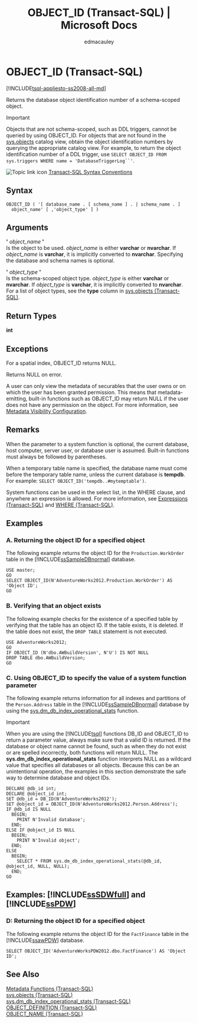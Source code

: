 ﻿---
title: "OBJECT_ID (Transact-SQL) | Microsoft Docs"
ms.custom: ""
ms.date: "03/14/2017"
ms.prod: sql
ms.prod_service: "database-engine, sql-database, sql-data-warehouse, pdw"
ms.reviewer: ""
ms.suite: "sql"
ms.technology: t-sql
ms.tgt_pltfrm: ""
ms.topic: "language-reference"
f1_keywords: 
  - "OBJECT_ID"
  - "OBJECT_ID_TSQL"
dev_langs: 
  - "TSQL"
helpviewer_keywords: 
  - "objects [SQL Server], IDs"
  - "identification numbers [SQL Server], database objects"
  - "checking object exists"
  - "IDs [SQL Server], database objects"
  - "OBJECT_ID function"
  - "database objects [SQL Server], IDs"
  - "displaying object IDs"
  - "viewing object IDs"
  - "verifying object exists"
ms.assetid: f89286db-440f-4218-a828-30881ce3077a
caps.latest.revision: 63
author: edmacauley
ms.author: edmaca
manager: craigg
monikerRange: ">= aps-pdw-2016 || = azuresqldb-current || = azure-sqldw-latest || >= sql-server-2016 || = sqlallproducts-allversions"
---
# OBJECT_ID (Transact-SQL)
[!INCLUDE[tsql-appliesto-ss2008-all-md](../../includes/tsql-appliesto-ss2008-all-md.md)]

  Returns the database object identification number of a schema-scoped object.  
  
> [!IMPORTANT]  
>  Objects that are not schema-scoped, such as DDL triggers, cannot be queried by using OBJECT_ID. For objects that are not found in the [sys.objects](../../relational-databases/system-catalog-views/sys-objects-transact-sql.md) catalog view, obtain the object identification numbers by querying the appropriate catalog view. For example, to return the object identification number of a DDL trigger, use `SELECT OBJECT_ID FROM sys.triggers WHERE name = 'DatabaseTriggerLog``'`.  
  
 ![Topic link icon](../../database-engine/configure-windows/media/topic-link.gif "Topic link icon") [Transact-SQL Syntax Conventions](../../t-sql/language-elements/transact-sql-syntax-conventions-transact-sql.md)  
  
## Syntax  
  
```  
OBJECT_ID ( '[ database_name . [ schema_name ] . | schema_name . ]   
  object_name' [ ,'object_type' ] )  
```  
  
## Arguments  
 **'** *object_name* **'**  
 Is the object to be used. *object_name* is either **varchar** or **nvarchar**. If *object_name* is **varchar**, it is implicitly converted to **nvarchar**. Specifying the database and schema names is optional.  
  
 **'** *object_type* **'**  
 Is the schema-scoped object type. *object_type* is either **varchar** or **nvarchar**. If *object_type* is **varchar**, it is implicitly converted to **nvarchar**. For a list of object types, see the **type** column in [sys.objects &#40;Transact-SQL&#41;](../../relational-databases/system-catalog-views/sys-objects-transact-sql.md).  
  
## Return Types  
 **int**  
  
## Exceptions  
 For a spatial index, OBJECT_ID returns NULL.  
  
 Returns NULL on error.  
  
 A user can only view the metadata of securables that the user owns or on which the user has been granted permission. This means that metadata-emitting, built-in functions such as OBJECT_ID may return NULL if the user does not have any permission on the object. For more information, see [Metadata Visibility Configuration](../../relational-databases/security/metadata-visibility-configuration.md).  
  
## Remarks  
 When the parameter to a system function is optional, the current database, host computer, server user, or database user is assumed. Built-in functions must always be followed by parentheses.  
  
 When a temporary table name is specified, the database name must come before the temporary table name, unless the current database is **tempdb**. For example: `SELECT OBJECT_ID('tempdb..#mytemptable')`.  
  
 System functions can be used in the select list, in the WHERE clause, and anywhere an expression is allowed. For more information, see [Expressions &#40;Transact-SQL&#41;](../../t-sql/language-elements/expressions-transact-sql.md) and [WHERE &#40;Transact-SQL&#41;](../../t-sql/queries/where-transact-sql.md).  
  
## Examples  
  
### A. Returning the object ID for a specified object  
 The following example returns the object ID for the `Production.WorkOrder` table in the [!INCLUDE[ssSampleDBnormal](../../includes/sssampledbnormal-md.md)] database.  
  
```  
USE master;  
GO  
SELECT OBJECT_ID(N'AdventureWorks2012.Production.WorkOrder') AS 'Object ID';  
GO  
```  
  
### B. Verifying that an object exists  
 The following example checks for the existence of a specified table by verifying that the table has an object ID. If the table exists, it is deleted. If the table does not exist, the `DROP TABLE` statement is not executed.  
  
```  
USE AdventureWorks2012;  
GO  
IF OBJECT_ID (N'dbo.AWBuildVersion', N'U') IS NOT NULL  
DROP TABLE dbo.AWBuildVersion;  
GO  
```  
  
### C. Using OBJECT_ID to specify the value of a system function parameter  
 The following example returns information for all indexes and partitions of the `Person.Address` table in the [!INCLUDE[ssSampleDBnormal](../../includes/sssampledbnormal-md.md)] database by using the [sys.dm_db_index_operational_stats](../../relational-databases/system-dynamic-management-views/sys-dm-db-index-operational-stats-transact-sql.md) function.  
  
> [!IMPORTANT]  
>  When you are using the [!INCLUDE[tsql](../../includes/tsql-md.md)] functions DB_ID and OBJECT_ID to return a parameter value, always make sure that a valid ID is returned. If the database or object name cannot be found, such as when they do not exist or are spelled incorrectly, both functions will return NULL. The **sys.dm_db_index_operational_stats** function interprets NULL as a wildcard value that specifies all databases or all objects. Because this can be an unintentional operation, the examples in this section demonstrate the safe way to determine database and object IDs.  
  
```  
DECLARE @db_id int;  
DECLARE @object_id int;  
SET @db_id = DB_ID(N'AdventureWorks2012');  
SET @object_id = OBJECT_ID(N'AdventureWorks2012.Person.Address');  
IF @db_id IS NULL   
  BEGIN;  
    PRINT N'Invalid database';  
  END;  
ELSE IF @object_id IS NULL  
  BEGIN;  
    PRINT N'Invalid object';  
  END;  
ELSE  
  BEGIN;  
    SELECT * FROM sys.dm_db_index_operational_stats(@db_id, @object_id, NULL, NULL);  
  END;  
GO  
```  
  
## Examples: [!INCLUDE[ssSDWfull](../../includes/sssdwfull-md.md)] and [!INCLUDE[ssPDW](../../includes/sspdw-md.md)]  
  
### D: Returning the object ID for a specified object  
 The following example returns the object ID for the `FactFinance` table in the [!INCLUDE[ssawPDW](../../includes/ssawpdw-md.md)] database.  
  
```  
SELECT OBJECT_ID('AdventureWorksPDW2012.dbo.FactFinance') AS 'Object ID';  
```  
  
## See Also  
 [Metadata Functions &#40;Transact-SQL&#41;](../../t-sql/functions/metadata-functions-transact-sql.md)   
 [sys.objects &#40;Transact-SQL&#41;](../../relational-databases/system-catalog-views/sys-objects-transact-sql.md)   
 [sys.dm_db_index_operational_stats &#40;Transact-SQL&#41;](../../relational-databases/system-dynamic-management-views/sys-dm-db-index-operational-stats-transact-sql.md)   
 [OBJECT_DEFINITION &#40;Transact-SQL&#41;](../../t-sql/functions/object-definition-transact-sql.md)   
 [OBJECT_NAME &#40;Transact-SQL&#41;](../../t-sql/functions/object-name-transact-sql.md)  
  
  

